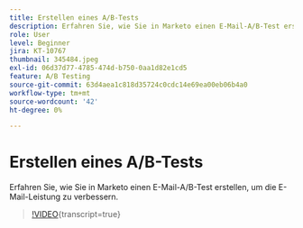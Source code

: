 ```yaml
---
title: Erstellen eines A/B-Tests
description: Erfahren Sie, wie Sie in Marketo einen E-Mail-A/B-Test erstellen, um die E-Mail-Leistung zu verbessern.
role: User
level: Beginner
jira: KT-10767
thumbnail: 345484.jpeg
exl-id: 06d37d77-4785-474d-b750-0aa1d82e1cd5
feature: A/B Testing
source-git-commit: 63d4aea1c818d35724c0cdc14e69ea00eb06b4a0
workflow-type: tm+mt
source-wordcount: '42'
ht-degree: 0%

---
```


# Erstellen eines A/B-Tests

Erfahren Sie, wie Sie in Marketo einen E-Mail-A/B-Test erstellen, um die E-Mail-Leistung zu verbessern.

>[!VIDEO](https://video.tv.adobe.com/v/3413299/?quality=12&learn=on&captions=ger){transcript=true}
